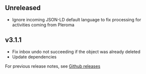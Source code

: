 ## Unreleased

* Ignore incoming JSON-LD default language to fix processing for activities coming from Pleroma

## v3.1.1

* Fix inbox undo not succeeding if the object was already deleted
* Update dependencies

For previous release notes, see [Github releases](https://github.com/immers-space/activitypub-express/releases)
